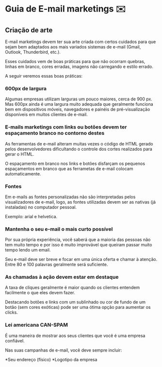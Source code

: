 # Guia de E-mail marketings ✉️

## Criação de arte
<p>E-mail marketings devem ter sua arte criada com certos cuidados para que sejam bem adaptados aos mais variados sistemas de e-mail (Gmail, Outlook, Thunderbird, etc.).</p>
<p>Esses cuidados vem de boas práticas para que não ocorram quebras, linhas em branco, cores erradas, imagens não carregando e estilo errado.</p>
<p>A seguir veremos essas boas práticas: </p>

### 600px de largura 
<p>	
	Algumas empresas utilizam larguras um pouco maiores, cerca de 900 px.
 	Mas 600px ainda é uma largura muito adequada que geralmente funciona bem em dispositivos móveis,
 	navegadores e painéis de pré-visualização disponíveis em muitos clientes de e-mail.
</p>

### E-mails marketings com links ou botões devem ter espaçamento branco no contorno destes
<p>As ferramentas de e-mail alteram muitas vezes o código de HTML gerado pelos desenvolvedores dificultando o controle dos cortes realizados para gerar o HTML.</p>
<p>O espaçamento em branco nos links e botões disfarçam os pequenos espaçamentos em branco que as ferrametas de e-mail colocam automaticamente.</p>

### Fontes
<p>Em e-mails as fontes personalizadas não são interpretadas pelos visualizadores de e-mail, logo, as fontes utilizadas devem ser as nativas (já instaladas) no computador pessoal.</p>
<p>Exemplo: arial e helvetica.</p>

### Mantenha o seu e-mail o mais curto possível
<p>Por sua própria experiência, você saberá que a maioria das pessoas não tem muito tempo e por isso é muito improvável que queiram passar muito tempo lendo um email.</p>
<p>Seu e-mail deve ser breve e focar em uma única oferta e chamar à atenção. Entre 80 e 100 palavras geralmente será suficiente.</p>

### As chamadas à ação devem estar em destaque
<p>A taxa de cliques geralmente é maior quando os clientes entendem facilmente o que eles devem fazer.</p>
<p>Destacando botões e links com um sublinhado ou cor de fundo de um botão (sem cores exóticas) pode ser uma ótima opção para aumentar os clicks.</p>

### Lei americana CAN-SPAM
<p>É uma maneira de mostrar aos seus clientes que você é uma empresa confiável.</p>
<p>Nas suas campanhas de e-mail, você deve sempre incluir:</p>
*Seu endereço (físico)
*Logotipo da empresa